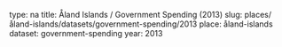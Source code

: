 type: na
title: Åland Islands / Government Spending (2013)
slug: places/åland-islands/datasets/government-spending/2013
place: åland-islands
dataset: government-spending
year: 2013
